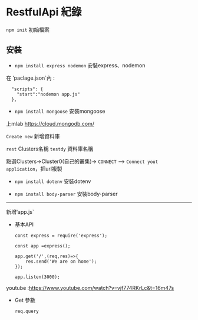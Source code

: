 #  RestfulApi 紀錄




`npm init` 初始檔案

## 安裝

- `npm install express nodemon`  安裝express、nodemon


在 ‵paclage.json`內 :

      "scripts": {
        "start":"nodemon app.js"
      },


- `npm install mongoose`   安裝mongoose

上mlab  https://cloud.mongodb.com/

`Create new` 新增資料庫 

`rest` Clusters名稱
`testdy` 資料庫名稱

點選Clusters->Cluster0(自己的叢集)-> `CONNECT` --> `Connect yout application`，把url複製


- `npm install dotenv`        安裝dotenv

- `npm install body-parser`   安裝body-parser
-----------------------------------------

新增‵app.js`

- 基本API

      const express = require('express');

      const app =express();

      app.get('/',(req,res)=>{
          res.send('We are on home');
      });

      app.listen(3000);
      
      
      
youtube :https://www.youtube.com/watch?v=vjf774RKrLc&t=16m47s


- Get 參數

  `req.query`
  
